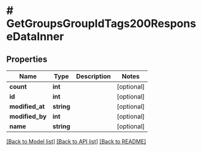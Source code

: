 # # GetGroupsGroupIdTags200ResponseDataInner

## Properties

Name | Type | Description | Notes
------------ | ------------- | ------------- | -------------
**count** | **int** |  | [optional]
**id** | **int** |  | [optional]
**modified_at** | **string** |  | [optional]
**modified_by** | **int** |  | [optional]
**name** | **string** |  | [optional]

[[Back to Model list]](../../README.md#models) [[Back to API list]](../../README.md#endpoints) [[Back to README]](../../README.md)
